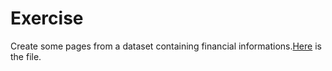 # Exercise

Create some pages from a dataset containing financial informations.[Here]() is the file.
